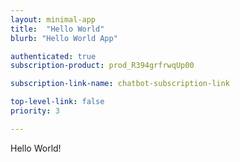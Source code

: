 ```yaml
---
layout: minimal-app
title:  "Hello World"
blurb: "Hello World App"

authenticated: true
subscription-product: prod_R394grfrwqUp00

subscription-link-name: chatbot-subscription-link

top-level-link: false
priority: 3

---
```



Hello World!
